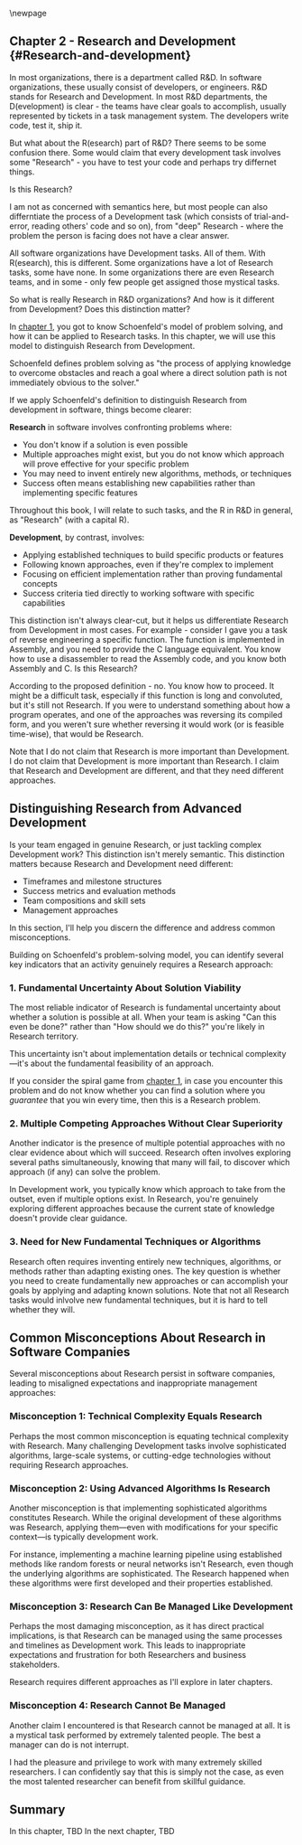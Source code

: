 \newpage

## Chapter 2 - Research and Development {#Research-and-development}

In most organizations, there is a department called R&D. In software organizations, these usually consist of developers, or engineers. R&D stands for Research and Development. In most R&D departments, the D(evelopment) is clear - the teams have clear goals to accomplish, usually represented by tickets in a task management system. The developers write code, test it, ship it.

But what about the R(esearch) part of R&D? There seems to be some confusion there. Some would claim that every development task involves some "Research" - you have to test your code and perhaps try differnet things.

Is this Research?

I am not as concerned with semantics here, but most people can also differntiate the process of a Development task (which consists of trial-and-error, reading others' code and so on), from "deep" Research - where the problem the person is facing does not have a clear answer.

All software organizations have Development tasks. All of them. With R(esearch), this is different. Some organizations have a lot of Research tasks, some have none. In some organizations there are even Research teams, and in some - only few people get assigned those mystical tasks.

So what is really Research in R&D organizations? And how is it different from Development? Does this distinction matter?

In [chapter 1](#problem-solving), you got to know Schoenfeld's model of problem solving, and how it can be applied to Research tasks. In this chapter, we will use this model to distinguish Research from Development.

Schoenfeld defines problem solving as "the process of applying knowledge to overcome obstacles and reach a goal where a direct solution path is not immediately obvious to the solver." 

If we apply Schoenfeld's definition to distinguish Research from development in software, things become clearer:

**Research** in software involves confronting problems where:
- You don't know if a solution is even possible
- Multiple approaches might exist, but you do not know which approach will prove effective for your specific problem
- You may need to invent entirely new algorithms, methods, or techniques
- Success often means establishing new capabilities rather than implementing specific features

Throughout this book, I will relate to such tasks, and the R in R&D in general, as "Research" (with a capital R).

**Development**, by contrast, involves:
- Applying established techniques to build specific products or features
- Following known approaches, even if they're complex to implement
- Focusing on efficient implementation rather than proving fundamental concepts
- Success criteria tied directly to working software with specific capabilities

This distinction isn't always clear-cut, but it helps us differentiate Research from Development in most cases. For example - consider I gave you a task of reverse engineering a specific function. The function is implemented in Assembly, and you need to provide the C language equivalent. You know how to use a disassembler to read the Assembly code, and you know both Assembly and C. Is this Research?

According to the proposed definition - no. You know how to proceed. It might be a difficult task, especially if this function is long and convoluted, but it's still not Research. If you were to understand something about how a program operates, and one of the approaches was reversing its compiled form, and you weren't sure whether reversing it would work (or is feasible time-wise), that would be Research.

Note that I do not claim that Research is more important than Development. I do not claim that Development is more important than Research. I claim that Research and Development are different, and that they need different approaches.

## Distinguishing Research from Advanced Development

Is your team engaged in genuine Research, or just tackling complex Development work? This distinction isn't merely semantic. This distinction matters because Research and Development need different:
- Timeframes and milestone structures
- Success metrics and evaluation methods
- Team compositions and skill sets
- Management approaches

In this section, I'll help you discern the difference and address common misconceptions.

Building on Schoenfeld's problem-solving model, you can identify several key indicators that an activity genuinely requires a Research approach:

### 1. Fundamental Uncertainty About Solution Viability

The most reliable indicator of Research is fundamental uncertainty about whether a solution is possible at all. When your team is asking "Can this even be done?" rather than "How should we do this?" you're likely in Research territory.

This uncertainty isn't about implementation details or technical complexity—it's about the fundamental feasibility of an approach.

If you consider the spiral game from [chapter 1](#problem-solving), in case you encounter this problem and do not know whether you can find a solution where you *guarantee* that you win every time, then this is a Research problem.

### 2. Multiple Competing Approaches Without Clear Superiority

Another indicator is the presence of multiple potential approaches with no clear evidence about which will succeed. Research often involves exploring several paths simultaneously, knowing that many will fail, to discover which approach (if any) can solve the problem.

In Development work, you typically know which approach to take from the outset, even if multiple options exist. In Research, you're genuinely exploring different approaches because the current state of knowledge doesn't provide clear guidance.

### 3. Need for New Fundamental Techniques or Algorithms

Research often requires inventing entirely new techniques, algorithms, or methods rather than adapting existing ones. The key question is whether you need to create fundamentally new approaches or can accomplish your goals by applying and adapting known solutions. Note that not all Research tasks would inlvolve new fundamental techniques, but it is hard to tell whether they will.

## Common Misconceptions About Research in Software Companies

Several misconceptions about Research persist in software companies, leading to misaligned expectations and inappropriate management approaches:

### Misconception 1: Technical Complexity Equals Research

Perhaps the most common misconception is equating technical complexity with Research. Many challenging Development tasks involve sophisticated algorithms, large-scale systems, or cutting-edge technologies without requiring Research approaches.

### Misconception 2: Using Advanced Algorithms Is Research

Another misconception is that implementing sophisticated algorithms constitutes Research. While the original development of these algorithms was Research, applying them—even with modifications for your specific context—is typically development work.

For instance, implementing a machine learning pipeline using established methods like random forests or neural networks isn't Research, even though the underlying algorithms are sophisticated. The Research happened when these algorithms were first developed and their properties established.


### Misconception 3: Research Can Be Managed Like Development

Perhaps the most damaging misconception, as it has direct practical implications, is that Research can be managed using the same processes and timelines as Development work. This leads to inappropriate expectations and frustration for both Researchers and business stakeholders.

Research requires different approaches as I'll explore in later chapters.

### Misconception 4: Research Cannot Be Managed

Another claim I encountered is that Research cannot be managed at all. It is a mystical task performed by extremely talented people. The best a manager can do is not interrupt.

I had the pleasure and privilege to work with many extremely skilled researchers. I can confidently say that this is simply not the case, as even the most talented researcher can benefit from skillful guidance.

## Summary

In this chapter, TBD
In the next chapter, TBD